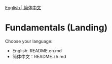 [English | 简体中文](README.zh.md)

# Fundamentals (Landing)

Choose your language:

- English: README.en.md
- 简体中文：README.zh.md

